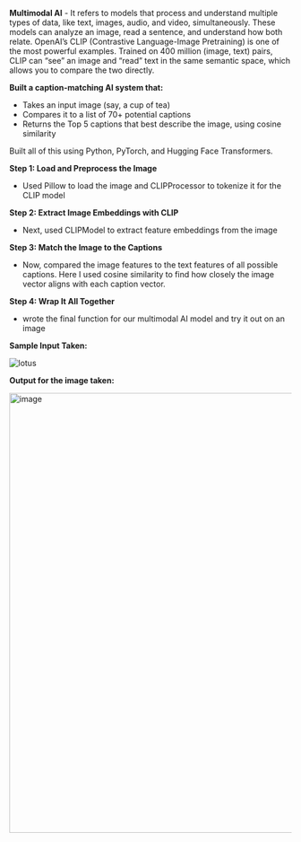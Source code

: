 **Multimodal AI** - It refers to models that process and understand multiple types of data, like text, images, audio, and video, simultaneously. These models can analyze an image, read a sentence, and understand how both relate. OpenAI’s CLIP (Contrastive Language-Image Pretraining) is one of the most powerful examples. Trained on 400 million (image, text) pairs, CLIP can “see” an image and “read” text in the same semantic space, which allows you to compare the two directly.


**Built a caption-matching AI system that:**
 - Takes an input image (say, a cup of tea)
 - Compares it to a list of 70+ potential captions
 - Returns the Top 5 captions that best describe the image, using cosine similarity
   
Built all of this using Python, PyTorch, and Hugging Face Transformers.

**Step 1: Load and Preprocess the Image**

 - Used Pillow to load the image and CLIPProcessor to tokenize it for the CLIP model

**Step 2: Extract Image Embeddings with CLIP**

 - Next, used CLIPModel to extract feature embeddings from the image

**Step 3: Match the Image to the Captions**

 - Now, compared the image features to the text features of all possible captions. Here I used cosine similarity to find how closely the image vector aligns with each caption vector.

**Step 4: Wrap It All Together**

 - wrote the final function for our multimodal AI model and try it out on an image



**Sample Input Taken:**

![lotus](https://github.com/user-attachments/assets/705c0e07-6f6c-46ae-b9b3-7029fdfed77f)

**Output for the image taken:**

<img width="1919" height="784" alt="image" src="https://github.com/user-attachments/assets/2292f309-11bc-429d-b028-a1c44416da87" />


